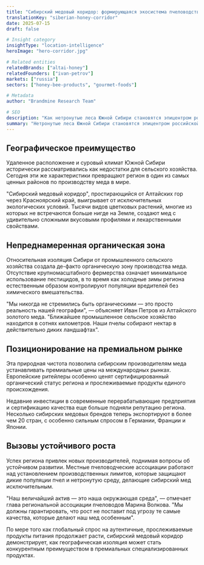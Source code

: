 ```yaml
---
title: "Сибирский медовый коридор: формирующаяся экосистема пчеловодства России"
translationKey: "siberian-honey-corridor"
date: 2025-07-15
draft: false

# Insight category
insightType: "location-intelligence"
heroImage: "hero-corridor.jpg"

# Related entities
relatedBrands: ["altai-honey"]
relatedFounders: ["ivan-petrov"]
markets: ["russia"]
sectors: ["honey-bee-products", "gourmet-foods"]

# Metadata
author: "Brandmine Research Team"

# SEO
description: "Как нетронутые леса Южной Сибири становятся эпицентром российской премиальной медовой промышленности"
summary: "Нетронутые леса Южной Сибири становятся эпицентром российской премиальной медовой промышленности, привлекая международное внимание своим исключительным качеством и чистотой."
---
```


## Географическое преимущество

Удаленное расположение и суровый климат Южной Сибири исторически рассматривались как недостатки для сельского хозяйства. Сегодня эти же характеристики превращают регион в один из самых ценных районов по производству меда в мире.

"Сибирский медовый коридор", простирающийся от Алтайских гор через Красноярский край, выигрывает от исключительных экологических условий. Тысячи видов цветковых растений, многие из которых не встречаются больше нигде на Земле, создают мед с удивительно сложными вкусовыми профилями и лекарственными свойствами.

## Непреднамеренная органическая зона

Относительная изоляция Сибири от промышленного сельского хозяйства создала де-факто органическую зону производства меда. Отсутствие крупномасштабного фермерства означает минимальное использование пестицидов, в то время как холодные зимы региона естественным образом контролируют популяции вредителей без химического вмешательства.

"Мы никогда не стремились быть органическими — это просто реальность нашей географии", — объясняет Иван Петров из Алтайского золотого меда. "Ближайшее промышленное сельское хозяйство находится в сотнях километров. Наши пчелы собирают нектар в действительно диких ландшафтах".

## Позиционирование на премиальном рынке

Эта природная чистота позволила сибирским производителям меда устанавливать премиальные цены на международных рынках. Европейские ритейлеры особенно ценят сертифицированный органический статус региона и прослеживаемые продукты единого происхождения.

Недавние инвестиции в современные перерабатывающие предприятия и сертификацию качества еще больше подняли репутацию региона. Несколько сибирских медовых брендов теперь экспортируют в более чем 20 стран, с особенно сильным спросом в Германии, Франции и Японии.

## Вызовы устойчивого роста

Успех региона привлек новых производителей, поднимая вопросы об устойчивом развитии. Местные пчеловодческие ассоциации работают над установлением производственных лимитов, которые защищают дикие популяции пчел и нетронутую среду, делающие сибирский мед исключительным.

"Наш величайший актив — это наша окружающая среда", — отмечает глава региональной ассоциации пчеловодов Марина Волкова. "Мы должны гарантировать, что рост не поставит под угрозу те самые качества, которые делают наш мед особенным".

По мере того как глобальный спрос на аутентичные, прослеживаемые продукты питания продолжает расти, сибирский медовый коридор демонстрирует, как географическая изоляция может стать конкурентным преимуществом в премиальных специализированных продуктах.
